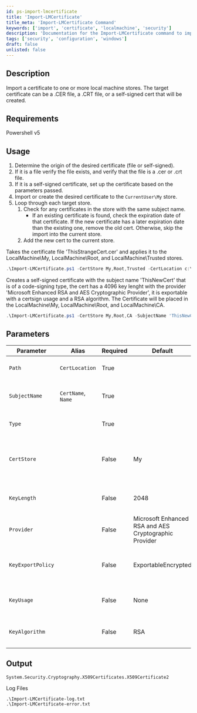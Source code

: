 ```yaml
---
id: ps-import-lmcertificate
title: 'Import-LMCertificate'
title_meta: 'Import-LMCertificate Command'
keywords: ['import', 'certificate', 'localmachine', 'security']
description: 'Documentation for the Import-LMCertificate command to import a certificate to one or more local machine stores.'
tags: ['security', 'configuration', 'windows']
draft: false
unlisted: false
---
```

## Description
Import a certificate to one or more local machine stores.
The target certificate can be a .CER file, a .CRT file, or a self-signed cert that will be created.

## Requirements
Powershell v5

## Usage
1. Determine the origin of the desired certificate (file or self-signed).
2. If it is a file verify the file exists, and verify that the file is a .cer or .crt file.
3. If it is a self-signed certificate, set up the certificate based on the parameters passed.
4. Import or create the desired certificate to the `CurrentUser\My` store.
5. Loop through each target store.
   1. Check for any certificates in the store with the same subject name.
      - If an existing certificate is found, check the expiration date of that certificate. If the new certificate has a later expiration date than the existing one, remove the old cert. Otherwise, skip the import into the current store.
   2. Add the new cert to the current store.


Takes the certificate file 'ThisStrangeCert.cer' and applies it to the LocalMachine\My, LocalMachine\Root, and LocalMachine\Trusted stores.

```powershell
.\Import-LMCertificate.ps1 -CertStore My,Root,Trusted -CertLocation c:\Users\MyUser\Downloads\ThisStrangeCert.cer
```

Creates a self-signed certificate with the subject name 'ThisNewCert' that is of a code-signing type, the cert has a 4096 key lenght with the provider 'Microsoft Enhanced RSA and AES Cryptographic Provider', it is exportable with a certsign usage and a RSA algorithm. 
The Certificate will be placed in the LocalMachine\My, LocalMachine\Root, and LocalMachine\CA.

```powershell
.\Import-LMCertificate.ps1 -CertStore My,Root,CA -SubjectName 'ThisNewCert' -Type 'CodeSigningCert' -KeyLength 4096 -Provider 'Microsoft Enhanced RSA and AES Cryptographic Provider' -KeyExportPolicy 'Exportable' -KeyUsage 'CertSign' -KeyAlgorithm 'RSA'
```

## Parameters
| Parameter         | Alias              | Required | Default                                               | Type   | Description                                                        |
| ----------------- | ------------------ | -------- | ----------------------------------------------------- | ------ | ------------------------------------------------------------------ |
| `Path`            | `CertLocation`     | True     |                                                       | String | The path to a certificate file to import.                       |
| `SubjectName`     | `CertName`, `Name` | True     |                                                       | String | The subject name for the created certificate.                      |
| `Type`            |                    | True     |                                                       | String | The type of certificate to create.                                 |
| `CertStore`       |                    | False    | My                                                    | String | The set of LocalMachine stores to store the target certificate in. |
| `KeyLength`       |                    | False    | 2048                                                  | Int    | The length of the key for the created certificate.                 |
| `Provider`        |                    | False    | Microsoft Enhanced RSA and AES Cryptographic Provider | String | The provider for the created certificate.                          |
| `KeyExportPolicy` |                    | False    | ExportableEncrypted                                   | String | The desired export policy for the created certificate.             |
| `KeyUsage`        |                    | False    | None                                                  | String | The Key Usage for a created certificate                            |
| `KeyAlgorithm`    |                    | False    | RSA                                                   | String | The Key Algorithm for the created certificate.                     |


## Output
    System.Security.Cryptography.X509Certificates.X509Certificate2

Log Files

    .\Import-LMCertificate-log.txt
    .\Import-LMCertificate-error.txt
